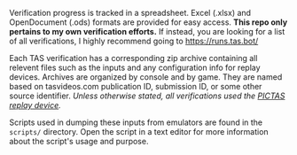 Verification progress is tracked in a spreadsheet. Excel (.xlsx) and OpenDocument (.ods) formats are provided for easy access. **This repo only pertains to my own verification efforts.** If instead, you are looking for a list of all verifications, I highly recommend going to https://runs.tas.bot/

Each TAS verification has a corresponding zip archive containing all relevent files such as the inputs and any configuration info for replay devices. Archives are organized by console and by game. They are named based on tasvideos.com publication ID, submission ID, or some other source identifier. _Unless otherwise stated, all verifications used the [PICTAS replay device](https://github.com/bigbass1997/PICTAS)._

Scripts used in dumping these inputs from emulators are found in the `scripts/` directory. Open the script in a text editor for more information about the script's usage and purpose.
